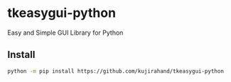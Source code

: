 # tkeasygui-python

Easy and Simple GUI Library for Python

## Install

```sh
python -m pip install https://github.com/kujirahand/tkeasygui-python
```

